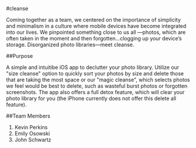 #cleanse

Coming together as a team, we centered on the importance of simplicity and minimalism in a culture where mobile devices have become integrated into our lives. We pinpointed something close to us all —photos, which are often taken in the moment and then forgotten…clogging up your device’s storage.  Disorganized photo libraries—meet cleanse.


##Purpose

A simple and intuitibe iOS app to declutter your photo library.  Utilize our "size cleanse" option to quickly sort your photos by size and delete those that are taking the most space or our "magic cleanse", which selects photos we feel would be best to delete, such as wasteful burst photos or forgotten screenshots. 
The app also offers a full detox feature, which will clear your photo library for you (the iPhone currently does not offer this delete all feature).

##Team Members

1) Kevin Perkins
2) Emily Osowski
3) John Schwartz